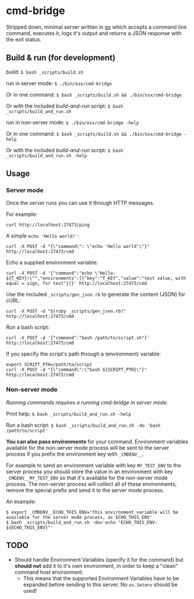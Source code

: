 # cmd-bridge

Stripped down, minimal server written in [go](https://golang.org/)
which accepts a command line command, executes it,
logs it's output and returns a JSON response
with the exit status.


## Build & run (for development)

build: `$ bash _scripts/build.sh`

run in server mode: `$ ./bin/osx/cmd-bridge`

Or in one command: `$ bash _scripts/build.sh && ./bin/osx/cmd-bridge`

Or with the included *build-and-run* script: `$ bash _scripts/build_and_run.sh`

run in non-server mode: `$ ./bin/osx/cmd-bridge -help`

Or in one command: `$ bash _scripts/build.sh && ./bin/osx/cmd-bridge -help`

Or with the included *build-and-run* script: `$ bash _scripts/build_and_run.sh -help`


## Usage

### Server mode

Once the server runs you can use it through HTTP messages.

For example:

    curl http://localhost:27473/ping

A simple `echo 'Hello world!'`:

    curl -X POST -d "{\"command\": \"echo 'Hello world'\"}" http://localhost:27473/cmd

Echo a supplied environment variable:

    curl -X POST -d '{"command":"echo \"Hello: ${T_KEY}!\"","environments":[{"key":"T_KEY","value":"test value, with equal = sign, for test"}]}' http://localhost:27473/cmd

Use the included `_scripts/gen_json.rb` to generate the content (JSON) for cURL:

    curl -X POST -d "$(ruby _scripts/gen_json.rb)" http://localhost:27473/cmd

Run a bash script:

    curl -X POST -d '{"command":"bash /path/to/script.sh"}' http://localhost:27473/cmd

If you specify the script's path through a (environment) variable:

    export SCRIPT_PTH=/path/to/script
    curl -X POST -d "{\"command\":\"bash ${SCRIPT_PTH}\"}" http://localhost:27473/cmd


### Non-server mode

*Running commands requires a running cmd-bridge in server mode.*

Print help: `$ bash _scripts/build_and_run.sh -help`

Run a bash script: `$ bash _scripts/build_and_run.sh -do 'bash /path/to/script'`

**You can also pass environments** for your command. Environment variables
available for the non-server mode process will be sent to the server
process if you prefix the environment key with `_CMDENV__`.

For example to send an environment variable with key `MY_TEST_ENV` to
the server process you should store the value in an environment
with key `_CMDENV__MY_TEST_ENV` so that it's available for the non-server
mode process. The non-server process will collect all of these environments,
remove the special prefix and send it to the server mode process.

An example:

    $ export _CMDENV__ECHO_THIS_ENV='this environment variable will be available for the server mode process, as ECHO_THIS_ENV'
    $ bash _scripts/build_and_run.sh -do='echo "ECHO_THIS_ENV: ${ECHO_THIS_ENV}"'


## TODO

* Should handle Environment Variables (specify it for the command) but **should not** add it to it's own environment, in order to keep a "clean" command host environment.
  * This means that the supported Environment Variables have to be expanded before sending to this server. No `os.Setenv` should be used!

